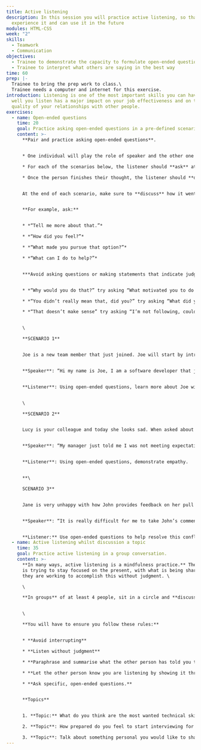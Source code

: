 ```yaml
---
title: Active listening
description: In this session you will practice active listening, so that you
  experience it and can use it in the future
modules: HTML-CSS
week: "2"
skills:
  - Teamwork
  - Communication
objectives:
  - Trainee to demonstrate the capacity to formulate open-ended questions
  - Trainee to interpret what others are saying in the best way
time: 60
prep: |-
  Trainee to bring the prep work to class.\
  Trainee needs a computer and internet for this exercise.
introduction: Listening is one of the most important skills you can have. How
  well you listen has a major impact on your job effectiveness and on the
  quality of your relationships with other people.
exercises:
  - name: Open-ended questions
    time: 20
    goal: Practice asking open-ended questions in a pre-defined scenario
    content: >-
      **Pair and practice asking open-ended questions**. 


      * One individual will play the role of speaker and the other one the role of listener, then switch. 

      * For each of the scenarios below, the listener should **ask** at least **5 questions**. 

      * Once the person finishes their thought, the listener should **demonstrate** engagement by asking specific, open-ended questions. 


      At the end of each scenario, make sure to **discuss** how it went and provide feedback.


      **For example, ask:**


      * *“Tell me more about that.”*

      * *“How did you feel?”*

      * *“What made you pursue that option?”* 

      * *“What can I do to help?”* 


      ***Avoid asking questions or making statements that indicate judgment.** For example, instead of:* 


      * *“Why would you do that?” try asking “What motivated you to do that?”* 

      * *“You didn’t really mean that, did you?” try asking “What did you mean by that?”* 

      * *“That doesn’t make sense” try asking “I’m not following, could you explain…”* 


      \

      **SCENARIO 1**


      Joe is a new team member that just joined. Joe will start by introducing himself:


      **Speaker**: “Hi my name is Joe, I am a software developer that just joined the company. I worked previously in SuperTech as a database developer where I used to develop database reports and support an SQL database. As a hobby I enjoy playing piano and running.”


      **Listener**: Using open-ended questions, learn more about Joe with the objective to build trust and a strong working relationship.


      \

      **S﻿CENARIO 2**


      Lucy is your colleague and today she looks sad. When asked about it, she explained that she just had a conversation with her manager about her performance and unfortunately it was not great.


      **Speaker**: “My manager just told me I was not meeting expectations. This caught me by surprise as I thought I was doing exactly what was expected from me. I think it is unfair. How can I make sure I do well if I don’t know what I am being assessed against?”


      **Listener**: Using open-ended questions, demonstrate empathy.


      **\

      SCENARIO 3**


      Jane is very unhappy with how John provides feedback on her pull requests.


      **Speaker**: “It is really difficult for me to take John’s comments as constructive when he uses statements like ‘unacceptable piece of code’ or ‘this is poorly written’. I am not sure if this is because English is not his native language but I am now scared to submit my code for review!”


      **Listener:** Use open-ended questions to help resolve this conflict.
  - name: Active listening whilst discussion a topic
    time: 35
    goal: Practice active listening in a group conversation.
    content: >-
      **In many ways, active listening is a mindfulness practice.** The listener
      is trying to stay focused on the present, with what is being shared. And
      they are working to accomplish this without judgment. \

      \

      **In groups** of at least 4 people, sit in a circle and **discuss** each of the topics below ensuring there is always only one person speaking at all times. At the end of each discussion, discuss how it went and provide **feedback**.


      \

      **You will have to ensure you follow these rules:**


      * **Avoid interrupting**

      * **Listen without judgment**

      * **Paraphrase and summarise what the other person has told you to avoid miscommunication**

      * **Let the other person know you are listening by showing it through positive nonverbal and body language behavior**

      * **Ask specific, open-ended questions.**


      **T﻿opics**


      1. **Topic:** What do you think are the most wanted technical skills and programming languages today in the job market and why? What do you think you need to do to be ready to showcase those technical skills?

      2. **Topic**: How prepared do you feel to start interviewing for a software developer job? What do you think will be the most challenging parts of the whole recruitment process (initial recruiter call, behavioral interview, technical assessment)? What can you do to prepare better?

      3. **Topic**: Talk about something personal you would like to share with the rest of the group. It could be a personal achievement, a struggle, a recent event that impacted you either positively or negatively, it could be just sharing your personal story!
---
```


